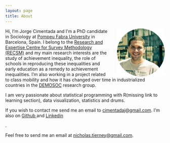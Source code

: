 ```yaml
---
layout: page
title: About
---
```



<p>
<div style="width: auto">
<img src="/pics/personal_pic.png" alt="Me." style="float: right; width: 30%;max-height: 30%; PADDING-LEFT: 30px"/> 
<p>

<!-- above code nabbed from http://stackoverflow.com/questions/7177881/how-can-i-put-css-and-html-code-in-the-same-file and http://support2.constantcontact.com/articles/FAQ/3637 -->

<p>Hi, I’m Jorge Cimentada and I’m a PhD candidate in Sociology at <a href=https://www.upf.edu/en/web/politiques/home> Pompeu Fabra University</a> in Barcelona, Spain. I belong to the <a href=https://www.upf.edu/survey/> Research and Expertise Centre for Survey Methodology (RECSM)</a> and my main research interests are the study of achievement inequality, the role of schools in reproducing these inequalities and early education as a remedy to achievement inequalities. I’m also working in a project related to class mobility and how it has changed over time in industrialized countries in the <a href=https://www.upf.edu/web/demosoc/> DEMOSOC</a> research group. <p>

<p> I am very passionate about statistical programming with R(missing link to learning section), data visualization, statistics and drums. <p>

<p> If you wish to contact me send me an email to <a href="mailto:cimentadaj@gmail.com"> cimentadaj@gmail.com</a>. I’m also on <a href= https://github.com/cimentadaj> Github </a> and <a href = https://www.linkedin.com/in/jorge-cimentada-1740877a/> Linkedin</a> <p>.

<p>Feel free to send me an email at <a href="mailto:nicholas.tierney@gmail.com">nicholas.tierney@gmail.com</a>.</p>
